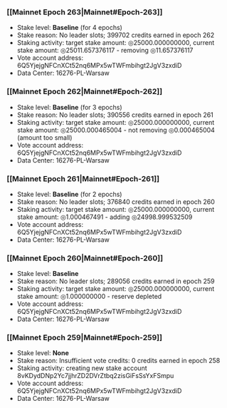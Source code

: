 ### [[Mainnet Epoch 263|Mainnet#Epoch-263]]
* Stake level: **Baseline** (for 4 epochs)
* Stake reason: No leader slots; 399702 credits earned in epoch 262
* Staking activity: target stake amount: ◎25000.000000000, current stake amount: ◎25011.657376117 - removing ◎11.657376117
* Vote account address: 6Q5YjejgNFCnXCt52nq6MPx5wTWFmbihgt2JgV3zxdiD
* Data Center: 16276-PL-Warsaw
### [[Mainnet Epoch 262|Mainnet#Epoch-262]]
* Stake level: **Baseline** (for 3 epochs)
* Stake reason: No leader slots; 390556 credits earned in epoch 261
* Staking activity: target stake amount: ◎25000.000000000, current stake amount: ◎25000.000465004 - not removing ◎0.000465004 (amount too small)
* Vote account address: 6Q5YjejgNFCnXCt52nq6MPx5wTWFmbihgt2JgV3zxdiD
* Data Center: 16276-PL-Warsaw
### [[Mainnet Epoch 261|Mainnet#Epoch-261]]
* Stake level: **Baseline** (for 2 epochs)
* Stake reason: No leader slots; 376840 credits earned in epoch 260
* Staking activity: target stake amount: ◎25000.000000000, current stake amount: ◎1.000467491 - adding ◎24998.999532509
* Vote account address: 6Q5YjejgNFCnXCt52nq6MPx5wTWFmbihgt2JgV3zxdiD
* Data Center: 16276-PL-Warsaw
### [[Mainnet Epoch 260|Mainnet#Epoch-260]]
* Stake level: **Baseline**
* Stake reason: No leader slots; 289056 credits earned in epoch 259
* Staking activity: target stake amount: ◎25000.000000000, current stake amount: ◎1.000000000 - reserve depleted
* Vote account address: 6Q5YjejgNFCnXCt52nq6MPx5wTWFmbihgt2JgV3zxdiD
* Data Center: 16276-PL-Warsaw
### [[Mainnet Epoch 259|Mainnet#Epoch-259]]
* Stake level: **None**
* Stake reason: Insufficient vote credits: 0 credits earned in epoch 258
* Staking activity: creating new stake account 8vKDydDNp2Yc7jjhrZD2DVrZtbq2zisGiFsSsYxFSmpu
* Vote account address: 6Q5YjejgNFCnXCt52nq6MPx5wTWFmbihgt2JgV3zxdiD
* Data Center: 16276-PL-Warsaw